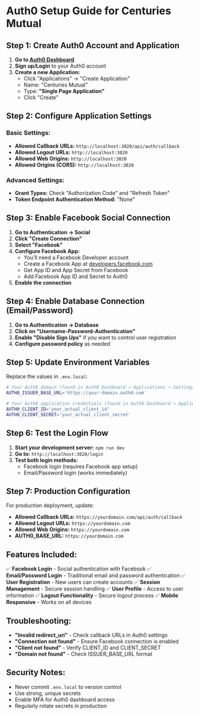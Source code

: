 # Auth0 Setup Guide for Centuries Mutual

## Step 1: Create Auth0 Account and Application

1. **Go to [Auth0 Dashboard](https://manage.auth0.com/)**
2. **Sign up/Login** to your Auth0 account
3. **Create a new Application:**
   - Click "Applications" → "Create Application"
   - Name: "Centuries Mutual"
   - Type: **"Single Page Application"**
   - Click "Create"

## Step 2: Configure Application Settings

### Basic Settings:
- **Allowed Callback URLs:** `http://localhost:3020/api/auth/callback`
- **Allowed Logout URLs:** `http://localhost:3020`
- **Allowed Web Origins:** `http://localhost:3020`
- **Allowed Origins (CORS):** `http://localhost:3020`

### Advanced Settings:
- **Grant Types:** Check "Authorization Code" and "Refresh Token"
- **Token Endpoint Authentication Method:** "None"

## Step 3: Enable Facebook Social Connection

1. **Go to Authentication → Social**
2. **Click "Create Connection"**
3. **Select "Facebook"**
4. **Configure Facebook App:**
   - You'll need a Facebook Developer account
   - Create a Facebook App at [developers.facebook.com](https://developers.facebook.com)
   - Get App ID and App Secret from Facebook
   - Add Facebook App ID and Secret to Auth0
5. **Enable the connection**

## Step 4: Enable Database Connection (Email/Password)

1. **Go to Authentication → Database**
2. **Click on "Username-Password-Authentication"**
3. **Enable "Disable Sign Ups"** if you want to control user registration
4. **Configure password policy** as needed

## Step 5: Update Environment Variables

Replace the values in `.env.local`:

```bash
# Your Auth0 domain (found in Auth0 Dashboard → Applications → Settings)
AUTH0_ISSUER_BASE_URL='https://your-domain.auth0.com'

# Your Auth0 application credentials (found in Auth0 Dashboard → Applications → Settings)
AUTH0_CLIENT_ID='your_actual_client_id'
AUTH0_CLIENT_SECRET='your_actual_client_secret'
```

## Step 6: Test the Login Flow

1. **Start your development server:** `npm run dev`
2. **Go to:** `http://localhost:3020/login`
3. **Test both login methods:**
   - Facebook login (requires Facebook app setup)
   - Email/Password login (works immediately)

## Step 7: Production Configuration

For production deployment, update:
- **Allowed Callback URLs:** `https://yourdomain.com/api/auth/callback`
- **Allowed Logout URLs:** `https://yourdomain.com`
- **Allowed Web Origins:** `https://yourdomain.com`
- **AUTH0_BASE_URL:** `https://yourdomain.com`

## Features Included:

✅ **Facebook Login** - Social authentication with Facebook
✅ **Email/Password Login** - Traditional email and password authentication
✅ **User Registration** - New users can create accounts
✅ **Session Management** - Secure session handling
✅ **User Profile** - Access to user information
✅ **Logout Functionality** - Secure logout process
✅ **Mobile Responsive** - Works on all devices

## Troubleshooting:

- **"Invalid redirect_uri"** - Check callback URLs in Auth0 settings
- **"Connection not found"** - Ensure Facebook connection is enabled
- **"Client not found"** - Verify CLIENT_ID and CLIENT_SECRET
- **"Domain not found"** - Check ISSUER_BASE_URL format

## Security Notes:

- Never commit `.env.local` to version control
- Use strong, unique secrets
- Enable MFA for Auth0 dashboard access
- Regularly rotate secrets in production
